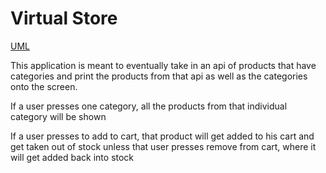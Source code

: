 # Virtual Store

[UML](./virtual-store.png)

This application is meant to eventually take in an api of products that have categories and print the products from that api as well as the categories onto the screen.

If a user presses one category, all the products from that individual category will be shown

If a user presses to add to cart, that product will get added to his cart and get taken out of stock unless that user presses remove from cart, where it will get added back into stock